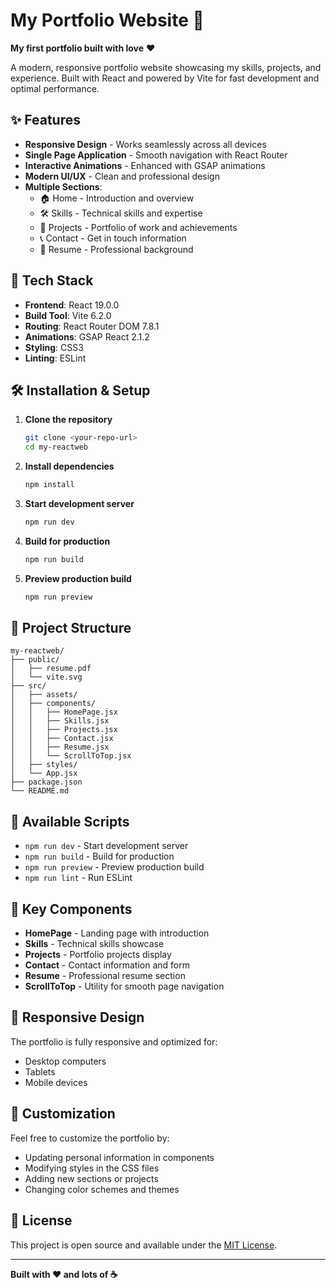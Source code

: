# My Portfolio Website 💼

**My first portfolio built with love** ❤️

A modern, responsive portfolio website showcasing my skills, projects, and experience. Built with React and powered by Vite for fast development and optimal performance.

## ✨ Features

- **Responsive Design** - Works seamlessly across all devices
- **Single Page Application** - Smooth navigation with React Router
- **Interactive Animations** - Enhanced with GSAP animations
- **Modern UI/UX** - Clean and professional design
- **Multiple Sections**:
  - 🏠 Home - Introduction and overview
  - 🛠️ Skills - Technical skills and expertise
  - 📁 Projects - Portfolio of work and achievements
  - 📞 Contact - Get in touch information
  - 📄 Resume - Professional background

## 🚀 Tech Stack

- **Frontend**: React 19.0.0
- **Build Tool**: Vite 6.2.0
- **Routing**: React Router DOM 7.8.1
- **Animations**: GSAP React 2.1.2
- **Styling**: CSS3
- **Linting**: ESLint

## 🛠️ Installation & Setup

1. **Clone the repository**
   ```bash
   git clone <your-repo-url>
   cd my-reactweb
   ```

2. **Install dependencies**
   ```bash
   npm install
   ```

3. **Start development server**
   ```bash
   npm run dev
   ```

4. **Build for production**
   ```bash
   npm run build
   ```

5. **Preview production build**
   ```bash
   npm run preview
   ```

## 📁 Project Structure

```
my-reactweb/
├── public/
│   ├── resume.pdf
│   └── vite.svg
├── src/
│   ├── assets/
│   ├── components/
│   │   ├── HomePage.jsx
│   │   ├── Skills.jsx
│   │   ├── Projects.jsx
│   │   ├── Contact.jsx
│   │   ├── Resume.jsx
│   │   └── ScrollToTop.jsx
│   ├── styles/
│   └── App.jsx
├── package.json
└── README.md
```

## 🎯 Available Scripts

- `npm run dev` - Start development server
- `npm run build` - Build for production
- `npm run preview` - Preview production build
- `npm run lint` - Run ESLint

## 🌟 Key Components

- **HomePage** - Landing page with introduction
- **Skills** - Technical skills showcase
- **Projects** - Portfolio projects display
- **Contact** - Contact information and form
- **Resume** - Professional resume section
- **ScrollToTop** - Utility for smooth page navigation

## 📱 Responsive Design

The portfolio is fully responsive and optimized for:
- Desktop computers
- Tablets
- Mobile devices

## 🎨 Customization

Feel free to customize the portfolio by:
- Updating personal information in components
- Modifying styles in the CSS files
- Adding new sections or projects
- Changing color schemes and themes

## 📄 License

This project is open source and available under the [MIT License](LICENSE).

---

**Built with ❤️ and lots of ☕**
